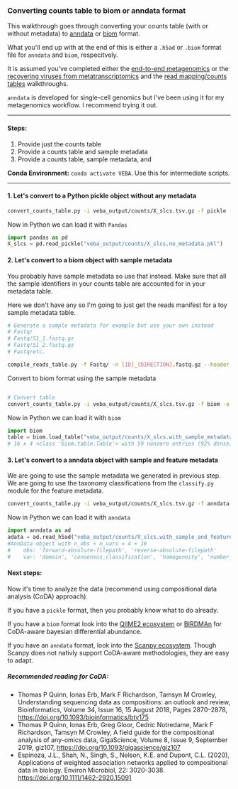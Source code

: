 ### Converting counts table to biom or anndata format
This walkthrough goes through converting your counts table (with or without metadata) to [anndata](https://anndata.readthedocs.io/en/latest/index.html) or [biom](https://biom-format.org/) format.

What you'll end up with at the end of this is either a `.h5ad` or `.biom` format file for `anndata` and `biom`, respecitvely. 

It is assumed you've completed either the [end-to-end metagenomics](end-to-end_metagenomics.md) or the [recovering viruses from metatranscriptomics](recovering_viruses_from_metatranscriptomics.md) and the [read mapping/counts tables](read_mapping_and_counts_tables.md) walkthroughs.

`anndata` is developed for single-cell genomics but I've been using it for my metagenomics workflow.  I recommend trying it out.  

_____________________________________________________

#### Steps:

1. Provide just the counts table
2. Provide a counts table and sample metadata
3. Provide a counts table, sample metadata, and 

**Conda Environment:** `conda activate VEBA`. Use this for intermediate scripts.

_____________________________________________________


#### 1. Let's convert to a Python pickle object without any metadata

```bash
convert_counts_table.py -i veba_output/counts/X_slcs.tsv.gz -f pickle -o veba_output/counts/X_slcs.no_metadata.pkl
```

Now in Python we can load it with `Pandas`

```python
import pandas as pd
X_slcs = pd.read_pickle("veba_output/counts/X_slcs.no_metadata.pkl")
```


#### 2. Let's convert to a biom object with sample metadata

You probably have sample metadata so use that instead.  Make sure that all the sample identifiers in your counts table are accounted for in your metadata table.  

Here we don't have any so I'm going to just get the reads manifest for a toy sample metadata table. 

```bash
# Generate a sample metadata for example but use your own instead
# Fastq/
# Fastq/S1_1.fastq.gz
# Fastq/S1_2.fastq.gz
# Fastq/etc.

compile_reads_table.py -f Fastq/ -n [ID]_[DIRECTION].fastq.gz --header > veba_output/misc/reads_table.tsv
```

Convert to biom format using the sample metadata

```bash

# Convert table
convert_counts_table.py -i veba_output/counts/X_slcs.tsv.gz -f biom -o veba_output/counts/X_slcs.with_sample_metadata.biom --sample_metadata veba_output/misc/reads_table.tsv

```

Now in Python we can load it with `biom`

```python
import biom
table = biom.load_table("veba_output/counts/X_slcs.with_sample_metadata.biom")
# 16 x 4 <class 'biom.table.Table'> with 59 nonzero entries (92% dense)
```
 
#### 3. Let's convert to a anndata object with sample and feature metadata

We are going to use the sample metadata we generated in previous step. We are going to use the taxonomy classifications from the `classify.py` module for the feature metadata.

```bash
convert_counts_table.py -i veba_output/counts/X_slcs.tsv.gz -f anndata -o veba_output/counts/X_slcs.with_sample_and_feature.metadata.h5ad --sample_metadata veba_output/misc/reads_table.tsv --feature_metadata veba_output/classify/taxonomy_classifications.clusters.tsv
```

Now in Python we can load it with `anndata`

```python
import anndata as ad
adata = ad.read_h5ad("veba_output/counts/X_slcs.with_sample_and_feature.metadata.h5ad")
#AnnData object with n_obs × n_vars = 4 × 16
#    obs: 'forward-absolute-filepath', 'reverse-absolute-filepath'
#    var: 'domain', 'consensus_classification', 'homogeneity', 'number_of_unique_classifications', #'number_of_genomes', 'genomes', 'classifications', 'weights', 'score', #'number_of_unique_classification', 'consensus_taxon_id'
```


#### Next steps:

Now it's time to analyze the data (recommend using compositional data analysis (CoDA) approach).  

If you have a `pickle` format, then you probably know what to do already.

If you have a `biom` format look into the [QIIME2 ecosystem](https://docs.qiime2.org/2023.2/tutorials/) or [BIRDMAn](https://birdman.readthedocs.io/en/stable/?badge=stable) for CoDA-aware bayesian differential abundance. 

If you have an `anndata` format, look into the [Scanpy ecosystem](https://scanpy.readthedocs.io/en/stable/tutorials.html).  Though Scanpy does not nativly support CoDA-aware methodologies, they are easy to adapt.

##### Recommended reading for CoDA:

* Thomas P Quinn, Ionas Erb, Mark F Richardson, Tamsyn M Crowley, Understanding sequencing data as compositions: an outlook and review, Bioinformatics, Volume 34, Issue 16, 15 August 2018, Pages 2870–2878, https://doi.org/10.1093/bioinformatics/bty175
* Thomas P Quinn, Ionas Erb, Greg Gloor, Cedric Notredame, Mark F Richardson, Tamsyn M Crowley, A field guide for the compositional analysis of any-omics data, GigaScience, Volume 8, Issue 9, September 2019, giz107, https://doi.org/10.1093/gigascience/giz107
* Espinoza, J.L., Shah, N., Singh, S., Nelson, K.E. and Dupont, C.L. (2020), Applications of weighted association networks applied to compositional data in biology. Environ Microbiol, 22: 3020-3038. https://doi.org/10.1111/1462-2920.15091
